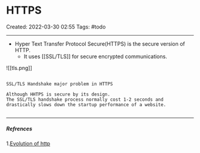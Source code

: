 # HTTPS
Created: 2022-03-30 02:55
Tags: #todo
____

- Hyper Text Transfer Protocol Secure(HTTPS) is the secure version of HTTP.
	- It uses [[SSL/TLS]] for secure encrypted communications.

![[tls.png]]

```ad-danger

SSL/TLS Handshake major problem in HTTPS

Although HHTPS is secure by its design.
The SSL/TLS handshake process normally cost 1-2 seconds and drastically slows down the startup performance of a website.


```




___
##### Refrences
1.[Evolution of http](https://medium.com/platform-engineer/evolution-of-http-69cfe6531ba0)

